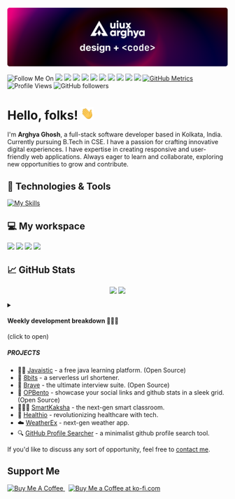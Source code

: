 <!-- GitHub Profile README -->

[![Header](https://raw.githubusercontent.com/uiuxarghya/uiuxarghya/main/.github/assets/header.png)](https://github.com/uiuxarghya) 

![Follow Me On](https://img.shields.io/badge/-informational?&label=Follow+Me+On&style=social)
[![](https://img.shields.io/badge/Twitter-informational?style=flat&logo=X&logoColor=white&color=000000)](https://x.com/uiuxarghya)
[![](https://img.shields.io/badge/LeetCode-informational?style=flat&logo=Leetcode&color=282828)](https://leetcode.com/uiuxarghya)
[![](https://img.shields.io/badge/Codeforces-informational?style=flat&logo=Codeforces&logoColor=1F8ACB&color=282828)](https://codeforces.com/profile/uiuxarghya)
[![](https://img.shields.io/badge/LinkedIn-informational?style=flat&logo=LinkedIn&logoColor=white&color=0A66C2)](https://in.linkedin.com/in/uiuxarghya)
[![](https://img.shields.io/badge/Instagram-informational?style=flat&logo=Instagram&logoColor=white&color=E4405F)](https://instagram.com/uiuxarghya)
[![](https://img.shields.io/badge/Dribbble-informational?style=flat&logo=Dribbble&logoColor=white&color=EA4C89)](https://dribbble.com/uiuxarghya)
[![](https://img.shields.io/badge/Behance-informational?style=flat&logo=Behance&logoColor=white&color=1769FF)](https://behance.net/uiuxarghya)
[![](https://img.shields.io/badge/Medium-informational?style=flat&logo=Medium&logoColor=white&color=000000)](https://uiuxarghya.medium.com/)
[![](https://img.shields.io/badge/DEV-informational?style=flat&logo=devdotto&logoColor=white&color=0A0A0A)](https://dev.to/uiuxarghya)
[![](https://img.shields.io/badge/hashnode-informational?style=flat&logo=hashnode&logoColor=white&color=2962FF)](https://uiuxarghya.hashnode.dev)
[![GitHub Metrics](https://img.shields.io/badge/-informational?&label=GitHub+Metrics&style=social)](https://metrics.lecoq.io/about/uiuxarghya)
![Profile Views](https://komarev.com/ghpvc/?username=uiuxarghya)
![GitHub followers](https://img.shields.io/github/followers/uiuxarghya?label=Followers&style=social)

<!--------------------
[![GitHub Graduate 2021](https://img.shields.io/badge/-informational?&label=GitHub+Graduate+2021&style=social)](https://education.github.com/graduation/yearbook?sort=az&page=66&search=uiuxarghya#uiuxarghya)
-------------------->

<!--------------------
[![](https://img.shields.io/badge/Facebook-informational?style=flat&logo=Facebook&logoColor=white&color=1877F2)](https://facebook.com/uiuxarghya)
![GitHub followers](https://img.shields.io/github/followers/uiuxarghya?label=Follow&style=social)
![GitHub Repo stars](https://img.shields.io/github/stars/uiuxarghya?style=social)
![GitHub Sponsors](https://img.shields.io/github/sponsors/uiuxarghya?style=social)
![Twitter Follow](https://img.shields.io/twitter/follow/uiuxarghya?label=Follow&style=social)
![Instagram](https://img.shields.io/badge/-E4405F?logo=instagram&label=Follow&style=social)
------------------------>

# Hello, folks! <img src="https://raw.githubusercontent.com/uiuxarghya/uiuxarghya/main/.github/assets/wave.gif" width="30">

I'm **Arghya Ghosh**, a full-stack software developer based in Kolkata, India. Currently pursuing B.Tech in CSE. I have a passion for crafting innovative digital experiences. I have expertise in creating responsive and user-friendly web applications. Always eager to learn and collaborate, exploring new opportunities to grow and contribute.


## 🔧 Technologies & Tools
[![My Skills](https://skillicons.dev/icons?i=java,c,cpp,py,js,ts,rust,html,css,react,nextjs,git,express,tailwindcss,bun,prisma,mongodb,graphql,vscode,vercel,netlify,bash,vim,ubuntu)](https://skillicons.dev)

<!--------------------
| **Categories**  |   |
|---|---|
| **Programming Languages** |![](https://img.shields.io/badge/Java-informational?style=flat&logo=java&logoColor=white&color=007396) ![](https://img.shields.io/badge/HTML_5-informational?style=flat&logo=html5&logoColor=white&color=E34F26) ![](https://img.shields.io/badge/CSS_3-informational?style=flat&logo=css3&logoColor=white&color=1572B6) ![](https://img.shields.io/badge/JavaScript-informational?style=flat&logo=javascript&logoColor=black&color=F7DF1E) ![](https://img.shields.io/badge/React-informational?style=flat&logo=react&logoColor=white&color=61DAFB) ![](https://img.shields.io/badge/Next_JS-informational?style=flat&logo=next.js&logoColor=white&color=000000)  |
| **Tools** |![](https://img.shields.io/badge/VS_Code-informational?style=flat&logo=visual-studio-code&logoColor=white&color=007ACC) ![](https://img.shields.io/badge/Hyper-informational?style=flat&logo=Hyper&logoColor=white&color=000000) ![](https://img.shields.io/badge/PowerShell-informational?style=flat&logo=PowerShell&logoColor=white&color=2bbc8a) ![](https://img.shields.io/badge/Google_Chrome-informational?style=flat&logo=google-chrome&logoColor=white&color=4285F4) ![](https://img.shields.io/badge/Firefox-informational?style=flat&logo=firefoxbrowser&logoColor=white&color=FF7139)|
| For Hosting | ![](https://img.shields.io/badge/Netlify-informational?style=flat&logo=netlify&logoColor=white&color=00C7B7) ![](https://img.shields.io/badge/Vercel-informational?style=flat&logo=vercel&logoColor=white&color=000000) ![](https://img.shields.io/badge/Heroku-informational?style=flat&logo=heroku&logoColor=white&color=430098)  |
------------------->

## 💻 My workspace

![](https://img.shields.io/badge/Windows_11-informational?style=flat&logoColor=white&color=0078d6&logo=data:image/svg+xml;base64,PHN2ZyB4bWxucz0iaHR0cDovL3d3dy53My5vcmcvMjAwMC9zdmciIHZpZXdCb3g9IjAgMCA0ODc1IDQ4NzUiPjxwYXRoIGZpbGw9IiNmZmYiIGQ9Ik0wIDBoMjMxMXYyMzEwSDB6bTI1NjQgMGgyMzExdjIzMTBIMjU2NHpNMCAyNTY0aDIzMTF2MjMxMUgwem0yNTY0IDBoMjMxMXYyMzExSDI1NjQiLz48L3N2Zz4=)
![](https://img.shields.io/badge/i5_9th_Gen-informational?style=flat&logo=intel&logoColor=white&color=0071C5)
![](https://img.shields.io/badge/RAM-16_GB-informational?style=flat&logo=data:image/png;base64,iVBORw0KGgoAAAANSUhEUgAAAA4AAAAOCAYAAAAfSC3RAAAABmJLR0QA/wD/AP+gvaeTAAAAqUlEQVQokaWSsQ3CQAxF36GIMlQMAbkFaOgoGQCJIdiKIl3YIYxAg6gjSso0n8YJLhC5E1+yLJ39zpb84V9JCpK2lqOkpUX0tW/gQlJnuZZ0tKh9begPBq2BfeJyTQjhNkxrJd0lPTWtFmBmv5TABbgmTCwBCvdwSlwVPzFbxXTLqAZ4ADsPvhLADRCBDj7nWAEHYD4B98B5PIfBWQbwoLdc5SxX/bRcrt4PhcIRoFAWyAAAAABJRU5ErkJggg==&logoColor=white&color=GREEN)
![](https://img.shields.io/badge/NVIDIA-GEFORCE_GTX_1650-informational?style=flat&logo=nvidia&logoColor=white&color=76bc00)

## &#x1f4c8; GitHub Stats

<p align="center">
  <img width="49%" src="https://github-readme-stats.vercel.app/api?username=uiuxarghya&show_icons=true&count_private=true&title_color=ffffff&text_color=c9cacc&icon_color=2bbc8a&bg_color=161b22" />
  <img width="49%" src="https://github-readme-streak-stats.herokuapp.com?user=uiuxarghya&date_format=n%2Fj%5B%2FY%5D&border=FFFFFF&ring=2BBC8A&currStreakNum=FFFFFF&stroke=FFFFFF&background=161B22&sideNums=FFFFFF&sideLabels=2BBC8A&dates=ECECEC&currStreakLabel=2BBC8A&card_height=206" />
</p>
<!--------------------
<p align="center">
 <a href="https://github.com/javaistic/javaistic">
  <img width="49%" align="center" src="https://github-readme-stats.vercel.app/api/pin/?username=javaistic&repo=javaistic&title_color=ffffff&text_color=c9cacc&icon_color=2bbc8a&bg_color=161b22" />
</a>
 <a href="https://github.com/uiuxarghya/8bits">
  <img width="49%" align="center" src="https://github-readme-stats.vercel.app/api/pin/?username=uiuxarghya&repo=8bits&title_color=ffffff&text_color=c9cacc&icon_color=2bbc8a&bg_color=161b22" />
</a>
</p>
-------------------->

<details>
<summary><h4>Weekly development breakdown 👨🏻‍💻</h4> (click to open)</summary>

<!--START_SECTION:waka-->

```txt
From: 18 February 2025 - To: 25 February 2025

TypeScript   10 hrs 46 mins  ███████████████████▓░░░░░   79.15 %
Bash         1 hr 19 mins    ██▒░░░░░░░░░░░░░░░░░░░░░░   09.72 %
JSON         53 mins         █▓░░░░░░░░░░░░░░░░░░░░░░░   06.53 %
Prisma       14 mins         ▒░░░░░░░░░░░░░░░░░░░░░░░░   01.75 %
Markdown     8 mins          ▒░░░░░░░░░░░░░░░░░░░░░░░░   01.04 %
```

<!--END_SECTION:waka-->
</details>

##### PROJECTS

- 🧑‍💻 [Javaistic](https://javaistic.vercel.app) - a free java learning platform. (Open Source)
- 🔗 [8bits](https://8bits.vercel.app) - a serverless url shortener.
- 🤖 [Brave](https://braveai.vercel.app) - the ultimate interview suite. (Open Source)
- 🍱 [OPBento](https://opbento.edgexhq.tech) - showcase your social links and github stats in a sleek grid. (Open Source)
- 🧑🏻‍🎓 [SmartKaksha](https://smartkakshax.vercel.app) - the next-gen smart classroom.
- 🏥 [Healthio](https://healthiox.vercel.app) - revolutionizing healthcare with tech.
- ☁️ [WeatherEx](https://weatherex.vercel.app) - next-gen weather app.
- 🔍 [GitHub Profile Searcher](https://github-profile-search-five.vercel.app) - a minimalist github profile search tool.

<!--
##### WORKING ON

- [🔗 8bits](https://github.com/uiuxarghya/8bits), a serverless url shortener web app.
-->
If you'd like to discuss any sort of opportunity, feel free to [contact me](mailto:uiuxarghya@gmail.com).

## Support Me

<a href="https://www.buymeacoffee.com/uiuxarghya" target="_blank">
 <img src="https://cdn.buymeacoffee.com/buttons/v2/default-yellow.png" alt="Buy Me A Coffee" style="height: 36px !important" >
</a>
&nbsp;
<a href='https://ko-fi.com/uiuxarghya' target='_blank'>
 <img height='36' style='border:0px;height:36px;' src='https://cdn.ko-fi.com/cdn/kofi5.png?v=3' border='0' alt='Buy Me a Coffee at ko-fi.com' />
</a>
